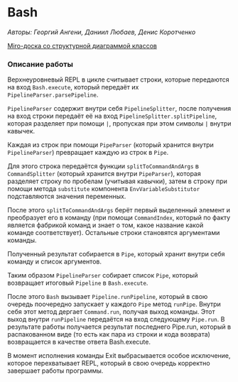# Bash

*Авторы: Георгий Ангени, Даниил Любаев, Денис Коротченко*

[Miro-доска со структурной диаграммой классов](https://miro.com/app/board/uXjVMoXRn9w=/?share_link_id=54401486908)

### Описание работы

Верхнеуровневый REPL в цикле считывает строки, которые передаются на вход `Bash.execute`, который передаёт их `PipelineParser.parsePipeline`.

`PipelineParser` содержит внутри себя `PipelineSplitter`, после получения на вход строки передаёт её на вход `PipelineSplitter.splitPipeline`, которая разделяет при помощи `|`, пропуская при этом символы `|` внутри кавычек.

Каждая из строк при помощи `PipeParser` (который хранится внутри `PipelineParser`) превращает каждую из строк в `Pipe`.

Для этого строка передаётся функции `splitToCommandAndArgs` в `CommandSplitter` (который хранится внутри `PipeParser`), которая разделяет строку по пробелам (учитывая кавычки), затем в строку при помощи метода `substitute` компонента `EnvVariableSubstitutor` подставляются значения переменных.

После этого `splitToCommandAndArgs` берёт первый выделенный элемент и преобразует его в команду (при помощи `CommandIndex`, который по факту является фабрикой команд и знает о том, какое название какой команде соответствует).
Остальные строки становятся аргументами команды.

Полученный результат собирается в `Pipe`, который хранит внутри себя команду и список аргументов.

Таким образом `PipelineParser` собирает список `Pipe`, который возвращает итоговый `Pipeline` в `Bash.execute`.

После этого `Bash` вызывает `Pipeline.runPipeline`, который в свою очередь поочередно запускает у каждого `Pipe` метод `runPipe`. Внутри себя этот метод дергает `Command.run`, получая выход команды. Этот выход внутри `runPipeline` передаётся на вход следующему `Pipe.run`.
В результате работы получается результат последнего Pipe.run, который в распакованном виде (то есть как пара из строки и кода возврата) возвращается в качестве ответа Bash.execute.

В момент исполнения команды Exit выбрасывается особое исключение, которое перехватывает REPL, который в свою очередь корректно завершает работы программы.
